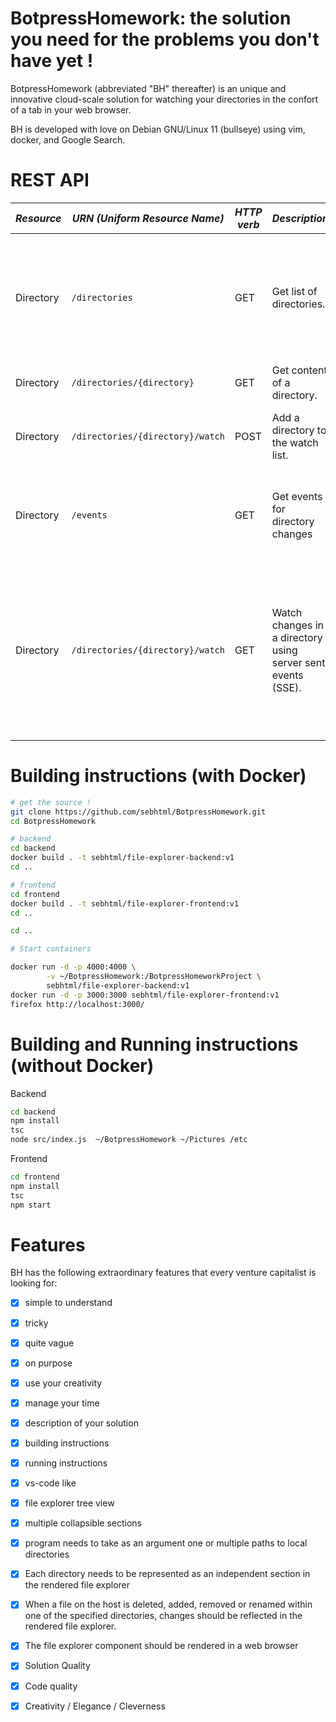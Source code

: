 # BotpressHomework: the solution you need for the problems you don't have yet !

BotpressHomework (abbreviated "BH" thereafter) is an unique and innovative cloud-scale solution
for watching your directories in the confort of a tab in your web browser.

BH is developed with love on Debian GNU/Linux 11 (bullseye) using vim, docker, and Google Search.

# REST API

| *Resource* | *URN (Uniform Resource Name)* | *HTTP verb* | *Description* | *Note* |
| --- | --- | --- | --- | --- |
| Directory | `/directories` | GET | Get list of directories. | This list contains directories passed as command-line argument when starting the backend. |
| Directory | `/directories/{directory}` | GET | Get content of a directory. | Return directory content |
| Directory | `/directories/{directory}/watch` | POST | Add a directory to the watch list. | Idempotent if the same directory is watched many times. |
| Directory | `/events`             | GET  | Get events for directory changes | Supports many subscribers. Uses Server-Sent Events (SSE) |
| Directory | `/directories/{directory}/watch` | GET | Watch changes in a directory using server sent events (SSE).  | Deprecated ! Most web browsers allow for a few persistent connections. Firefox 91.6.0esr has max-persistent-connections of 6 by default) |


# Building instructions (with Docker)

```bash
# get the source !
git clone https://github.com/sebhtml/BotpressHomework.git
cd BotpressHomework

# backend
cd backend
docker build . -t sebhtml/file-explorer-backend:v1
cd ..

# frontend
cd frontend
docker build . -t sebhtml/file-explorer-frontend:v1
cd ..

cd ..

# Start containers

docker run -d -p 4000:4000 \
        -v ~/BotpressHomework:/BotpressHomeworkProject \
        sebhtml/file-explorer-backend:v1
docker run -d -p 3000:3000 sebhtml/file-explorer-frontend:v1
firefox http://localhost:3000/
```

# Building and Running instructions (without Docker)

Backend

```bash
cd backend
npm install
tsc
node src/index.js  ~/BotpressHomework ~/Pictures /etc
```

Frontend

```bash
cd frontend
npm install
tsc
npm start
```

# Features

BH has the following extraordinary features that every venture capitalist is looking for:
- [x] simple to understand
- [x] tricky
- [x] quite vague
- [x] on purpose
- [x] use your creativity
- [x] manage your time
- [x] description of your solution
- [x] building instructions
- [x] running instructions
- [x] vs-code like
- [x] file explorer tree view
- [x] multiple collapsible sections
- [x] program needs to take as an argument one or multiple paths to local directories
- [x] Each directory needs to be represented as an independent section in the rendered file explorer
- [x] When a file on the host is deleted, added, removed or renamed within one of the specified directories, changes should be reflected in the rendered file explorer.
- [x] The file explorer component should be rendered in a web browser
- [x] Solution Quality
- [x] Code quality
- [x] Creativity / Elegance / Cleverness

